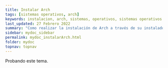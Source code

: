 ```yaml
---
title: Instalar Arch
tags: [sistemas operativos, arch]
keywords: instalacion, arch, sistemas, operativos, sistemas operativos
last_updated: 27 Febrero 2022
summary: "Como realizar la instalación de Arch a través de su instalador."
sidebar: mydoc_sidebar
permalink: mydoc_instalarArch.html
folder: mydoc
topnav: topnav
---
```


Probando este tema.
